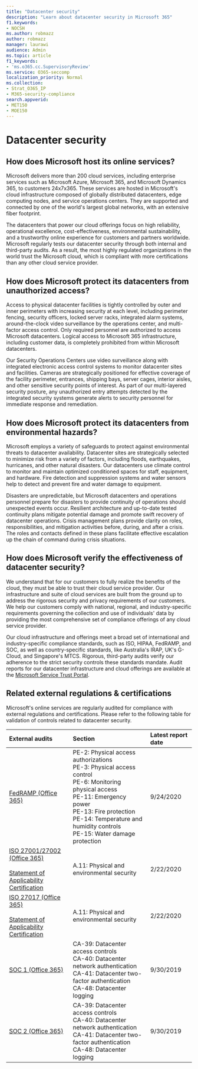 ```yaml
---
title: "Datacenter security"
description: "Learn about datacenter security in Microsoft 365"
f1.keywords:
- NOCSH
ms.author: robmazz
author: robmazz
manager: laurawi
audience: Admin
ms.topic: article
f1_keywords:
- 'ms.o365.cc.SupervisoryReview'
ms.service: O365-seccomp
localization_priority: Normal
ms.collection:
- Strat_O365_IP
- M365-security-compliance
search.appverid:
- MET150
- MOE150
---
```


# Datacenter security

## How does Microsoft host its online services?

Microsoft delivers more than 200 cloud services, including enterprise services such as Microsoft Azure, Microsoft 365, and Microsoft Dynamics 365, to customers 24x7x365. These services are hosted in Microsoft's cloud infrastructure composed of globally distributed datacenters, edge computing nodes, and service operations centers. They are supported and connected by one of the world's largest global networks, with an extensive fiber footprint.

The datacenters that power our cloud offerings focus on high reliability, operational excellence, cost-effectiveness, environmental sustainability, and a trustworthy online experience for customers and partners worldwide. Microsoft regularly tests our datacenter security through both internal and third-party audits. As a result, the most highly regulated organizations in the world trust the Microsoft cloud, which is compliant with more certifications than any other cloud service provider.

## How does Microsoft protect its datacenters from unauthorized access?

Access to physical datacenter facilities is tightly controlled by outer and inner perimeters with increasing security at each level, including perimeter fencing, security officers, locked server racks, integrated alarm systems, around-the-clock video surveillance by the operations center, and multi-factor access control. Only required personnel are authorized to access Microsoft datacenters. Logical access to Microsoft 365 infrastructure, including customer data, is completely prohibited from within Microsoft datacenters.

Our Security Operations Centers use video surveillance along with integrated electronic access control systems to monitor datacenter sites and facilities. Cameras are strategically positioned for effective coverage of the facility perimeter, entrances, shipping bays, server cages, interior aisles, and other sensitive security points of interest. As part of our multi-layered security posture, any unauthorized entry attempts detected by the integrated security systems generate alerts to security personnel for immediate response and remediation.

## How does Microsoft protect its datacenters from environmental hazards?

Microsoft employs a variety of safeguards to protect against environmental threats to datacenter availability. Datacenter sites are strategically selected to minimize risk from a variety of factors, including floods, earthquakes, hurricanes, and other natural disasters. Our datacenters use climate control to monitor and maintain optimized conditioned spaces for staff, equipment, and hardware. Fire detection and suppression systems and water sensors help to detect and prevent fire and water damage to equipment.

Disasters are unpredictable, but Microsoft datacenters and operations personnel prepare for disasters to provide continuity of operations should unexpected events occur. Resilient architecture and up-to-date tested continuity plans mitigate potential damage and promote swift recovery of datacenter operations. Crisis management plans provide clarity on roles, responsibilities, and mitigation activities before, during, and after a crisis. The roles and contacts defined in these plans facilitate effective escalation up the chain of command during crisis situations.

## How does Microsoft verify the effectiveness of datacenter security?

We understand that for our customers to fully realize the benefits of the cloud, they must be able to trust their cloud service provider. Our infrastructure and suite of cloud services are built from the ground up to address the rigorous security and privacy requirements of our customers. We help our customers comply with national, regional, and industry-specific requirements governing the collection and use of individuals' data by providing the most comprehensive set of compliance offerings of any cloud service provider.

Our cloud infrastructure and offerings meet a broad set of international and industry-specific compliance standards, such as ISO, HIPAA, FedRAMP, and SOC, as well as country-specific standards, like Australia's IRAP, UK's G-Cloud, and Singapore's MTCS. Rigorous, third-party audits verify our adherence to the strict security controls these standards mandate. Audit reports for our datacenter infrastructure and cloud offerings are available at the [Microsoft Service Trust Portal](https://servicetrust.microsoft.com/).

## Related external regulations & certifications

Microsoft's online services are regularly audited for compliance with external regulations and certifications. Please refer to the following table for validation of controls related to datacenter security.

| **External audits** | **Section** | **Latest report date** |
|:--------------------|:------------|:-----------------------|  
| [FedRAMP (Office 365)](https://aka.ms/compliancemanager) | PE-2: Physical access authorizations <br> PE-3: Physical access control <br> PE-6: Monitoring physical access <br> PE-11: Emergency power <br> PE-13: Fire protection <br> PE-14: Temperature and humidity controls <br> PE-15: Water damage protection | 9/24/2020 |
| [ISO 27001/27002 (Office 365)](https://aka.ms/o365iso) <br><br> [Statement of Applicability](https://aka.ms/o365isosoa) <br> [Certification](https://aka.ms/Office365ISO27001Cert) | A.11: Physical and environmental security | 2/22/2020 |
| [ISO 27017 (Office 365)](https://aka.ms/o365iso) <br><br> [Statement of Applicability](https://aka.ms/o365isosoa) <br> [Certification](https://aka.ms/Office365ISO27017Cert) | A.11: Physical and environmental security | 2/22/2020 |
| [SOC 1 (Office 365)](https://aka.ms/o365soc1type2) | CA-39: Datacenter access controls <br> CA-40: Datacenter network authentication <br> CA-41: Datacenter two-factor authentication <br> CA-48: Datacenter logging | 9/30/2019 |
| [SOC 2 (Office 365)](https://aka.ms/o365soc2type2) | CA-39: Datacenter access controls <br> CA-40: Datacenter network authentication <br> CA-41: Datacenter two-factor authentication <br> CA-48: Datacenter logging | 9/30/2019 |
